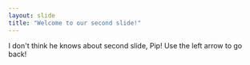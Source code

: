 ```yaml
---
layout: slide
title: "Welcome to our second slide!"
---
```

I don't think he knows about second slide, Pip!
Use the left arrow to go back!
